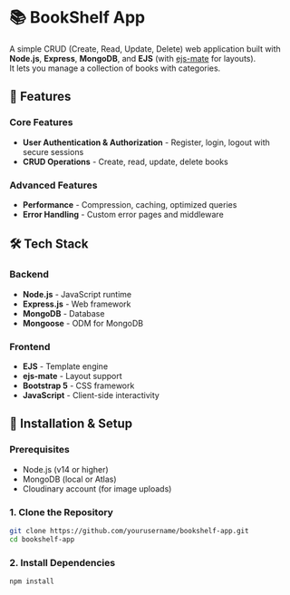 # 📚 BookShelf App

A simple CRUD (Create, Read, Update, Delete) web application built with **Node.js**, **Express**, **MongoDB**, and **EJS** (with [ejs-mate](https://www.npmjs.com/package/ejs-mate) for layouts).  
It lets you manage a collection of books with categories.


## 🌟 Features

### Core Features
- **User Authentication & Authorization** - Register, login, logout with secure sessions
- **CRUD Operations** - Create, read, update, delete books

### Advanced Features
- **Performance** - Compression, caching, optimized queries
- **Error Handling** - Custom error pages and middleware

## 🛠️ Tech Stack

### Backend
- **Node.js** - JavaScript runtime
- **Express.js** - Web framework
- **MongoDB** - Database
- **Mongoose** - ODM for MongoDB

### Frontend
- **EJS** - Template engine
- **ejs-mate** - Layout support
- **Bootstrap 5** - CSS framework
- **JavaScript** - Client-side interactivity

## 🚀 Installation & Setup

### Prerequisites
- Node.js (v14 or higher)
- MongoDB (local or Atlas)
- Cloudinary account (for image uploads)

### 1. Clone the Repository
```bash
git clone https://github.com/yourusername/bookshelf-app.git
cd bookshelf-app
```

### 2. Install Dependencies
```bash
npm install
```
